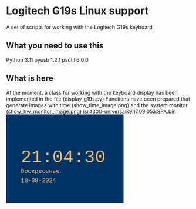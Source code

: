 # Logitech G19s Linux support

A set of scripts for working with the Logitech G19s keyboard


## What you need to use this

Python 3.11
pyusb 1.2.1
psutil 6.0.0

## What is here

At the moment, a class for working with the keyboard display has been implemented in the file (display_g19s.py)
Functions have been prepared that generate images with time (show_time_image.png) and the system monitor (show_hw_monitor_image.png)
isr4300-universalk9.17.09.05a.SPA.bin
![show_time_image](show_time_image.png)
